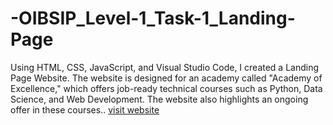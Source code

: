 # -OIBSIP_Level-1_Task-1_Landing-Page
Using HTML, CSS, JavaScript, and Visual Studio Code, I created a Landing Page Website. The website is designed for an academy called "Academy of Excellence," which offers job-ready technical courses such as Python, Data Science, and Web Development. The website also highlights an ongoing offer in these courses..
[visit website](https://suryaprakash2003.github.io/-OIBSIP_Level-1_Task-1_Landing-Page/)

